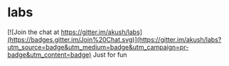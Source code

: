 labs
====

[![Join the chat at https://gitter.im/akush/labs](https://badges.gitter.im/Join%20Chat.svg)](https://gitter.im/akush/labs?utm_source=badge&utm_medium=badge&utm_campaign=pr-badge&utm_content=badge)
Just for fun
